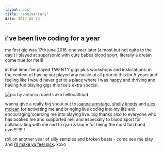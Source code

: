 ```yaml
---
layout: post
title: "anniversary"
date: 2017-06-23
---
```


## i've been live coding for a year

my first gig was 17th june 2016.  one year later (almost but not quite to the day!) i played at supersonic with cute babes <a href="https://www.google.co.uk/url?sa=t&rct=j&q=&esrc=s&source=web&cd=4&cad=rja&uact=8&ved=0ahUKEwjnmY6e-9PUAhXrKMAKHXb9BVUQFghMMAM&url=https%3A%2F%2Fen-gb.facebook.com%2Fbloodsportband%2F&usg=AFQjCNH4I5j-FTHDjkwO53aNmbThtCxTSQ" target="_blank">blood sport</a>, literally a dream come true for me!!!

in that time i've played TWENTY gigs plus workshops and installations.  in the context of having not played any music at all prior to this for 5 years and feeling like i would never get to a place where i was happy and thriving and having fun playing gigs this feels extra special.  

<img src='https://s21.postimg.org/udq66m11z/34530715341_26368f2659_z.jpg' alt='pic by antonio roberts aka hellocatfood'/>

wanna give a really big shout out to <a href = "https://joannnne.github.io/" target="_blank">joanne armitage</a>, <a href="https://shellyknotts.wordpress.com/" target="_blank">shelly knotts</a> and <a href="http://slab.org/" target="_blank">alex mclean</a> for activating me and bringing live coding into my life and encouraging/coercing me into playing live.  big thanks also to everyone who has booked me and supported me, and especially to blood sport for collaborating with me and to ryan & laurie for being the most fun band ever!!!!!!!!!

roll on another year of silly samples and broken beats - come see me play and <a href="http://www.attnmagazine.co.uk/performance/12025" target="_blank">i'll make ya feel sick</a>.  xoxo
